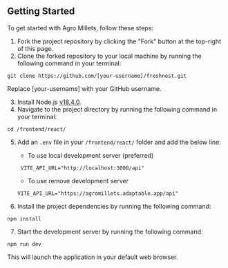 ## Getting Started

To get started with Agro Millets, follow these steps:

1. Fork the project repository by clicking the "Fork" button at the top-right of this page.<br>
2. Clone the forked repository to your local machine by running the following command in your terminal:<br>

```
git clone https://github.com/[your-username]/freshnest.git
```

Replace [your-username] with your GitHub username.<br>

3. Install Node.js [v18.4.0](https://nodejs.org/dist/v18.4.0/).<br>
4. Navigate to the project directory by running the following command in your terminal: <br>

```
cd /frontend/react/
```

5. Add an `.env` file in your `/frontend/react/` folder and add the below line:

   - To use local development server (preferred)

    ```
     VITE_API_URL="http://localhost:3000/api"
    ```

   - To use remove development server

    ```
    VITE_API_URL="https://agromillets.adaptable.app/api"
    ```

6. Install the project dependencies by running the following command:

```
npm install
```

7. Start the development server by running the following command:

```
npm run dev
```

This will launch the application in your default web browser.
